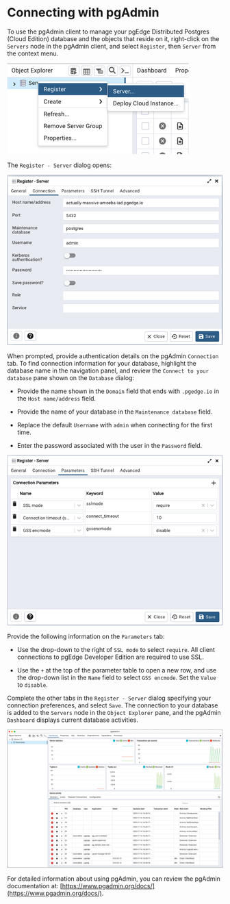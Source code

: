 # Connecting with pgAdmin

To use the pgAdmin client to manage your pgEdge Distributed Postgres (Cloud Edition) database and the objects that reside on it, right-click on the `Servers` node in the pgAdmin client, and select `Register`, then `Server` from the context menu.

![Accessing pgAdmin](../images/pgadmin_register_server.png)

The `Register - Server` dialog opens:

![The pgAdmin Register - Server dialog](../images/pgadmin_connection.png)

When prompted, provide authentication details on the pgAdmin `Connection` tab. To find connection information for your database, highlight the database name in the navigation panel, and review the `Connect to your database` pane shown on the `Database` dialog:

* Provide the name shown in the `Domain` field that ends with `.pgedge.io` in the `Host name/address` field.

* Provide the name of your database in the `Maintenance database` field.

* Replace the default `Username` with `admin` when connecting for the first time.

* Enter the password associated with the user in the `Password` field.

![The pgAdmin Parameters tab](../images/pgadmin_register_parameters.png)

Provide the following information on the `Parameters` tab:

* Use the drop-down to the right of `SSL mode` to select `require`. All client connections to pgEdge Developer Edition are required to use SSL.

* Use the `+` at the top of the parameter table to open a new row, and use the drop-down list in the `Name` field to select `GSS encmode`. Set the `Value` to `disable`.

Complete the other tabs in the `Register - Server` dialog specifying your connection preferences, and select `Save`. The connection to your database is added to the `Servers` node in the `Object Explorer` pane, and the pgAdmin `Dashboard` displays current database activities.

![pgAdmin Connected](../images/pgadmin_connected.png)

For detailed information about using pgAdmin, you can review the pgAdmin documentation at: [https://www.pgadmin.org/docs/](https://www.pgadmin.org/docs/).